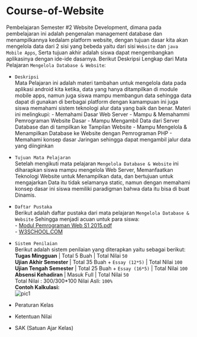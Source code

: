 # Course-of-Website
Pembelajaran Semester #2 Website Development, dimana pada pembelajaran ini adalah pengenalan management database dan menampilkannya kedalam  platform  website, dengan tujuan dasar kita akan mengelola data dari 2 sisi yang bebeda yaitu dari sisi `Website` dan `java Mobile Apps`, Serta tujuan akhir adalah siswa dapat mengembangkan aplikasinya dengan ide-ide dasarnya. Berikut Deskripsi Lengkap dari Mata Pelajaran `Mengelola Database & Website`:

- `Deskripsi`<br>
Mata Pelajaran ini adalah materi tambahan untuk mengelola data pada aplikasi android kita ketika, data yang hanya ditampilkan di module mobile apps, namun juga siswa mampu membangun data sehingga data dapat di gunakan di berbagai platform dengan kamampuan ini juga siswa memahami sistem teknologi alur data yang baik dan benar. Materi ini melingkupi:
		- Memahami Dasar Web Server
        - Mampu & Memahammi Pemrograman Website Dasar
        - Mampu Mengambil Data dari Server Database dan di tampilkan ke Tampilan Website
		- Mampu Mengelola & Menampilkan Database ke Website dengan Pemrograman PHP
        - Memahami konsep dasar Jaringan sehingga dapat mengambil jalur data yang diinginkan
        

- `Tujuan Mata Pelajaran`<br>
Setelah mengikuti mata pelajaran `Mengelola Database & Website` ini diharapkan siswa mampu mengelola Web Server, Memanfaatkan Teknologi Website untuk Menampilkan data, dan bertujuan untuk mengajarkan Data itu tidak selamanya static, namun dengan memahami konsep dasar ini siswa memiliki paradigman bahwa data itu bisa di buat Dinamis.


- `Daftar Pustaka`<br>
Berikut adalah daftar pustaka dari mata pelajaran `Mengelola Database & Website` Sehingga menjadi acuan untuk para siswa:<br>
        - [Modul Pemrograman Web S1 2015.pdf](https://github.com/septiyadii/Course-of-Website/blob/master/pustaka/Modul%20Pemrograman%20Web%20S1%202015.pdf)<br>
        - [W3SCHOOL.COM](https://www.w3schools.com/html/default.asp)
        

- `Sistem Penilaian`<br>
Berikut adalah sistem penilaian yang diterapkan yaitu sebagai berikut:
**Tugas Mingguan** | Total 5 Buah | Total Nilai `50`<br>
**Ujian Akhir Semester** | Total 35 Buah + `Essay (12*5)` | Total Nilai `100`<br>
**Ujian Tengah Semester** | Total 25 Buah + `Essay (16*5)` | Total Nilai `100`<br>
**Absensi Kehadiran** | Masuk Full | Total Nilai `50`<br>
Total Nilai : 300/300*100 Nilai Asli: `100%`<br>
**Contoh Kalkulasi:**<br>
![pic1](https://github.com/septiyadii/Course-of-Website/blob/master/img/pic1.png)


- Peraturan Kelas
- Ketentuan Nilai
- SAK (Satuan Ajar Kelas)

